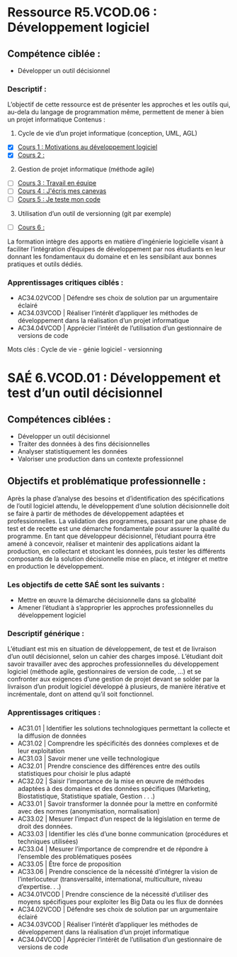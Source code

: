 # Ressource R5.VCOD.06 : Développement logiciel

## Compétence ciblée :
- Développer un outil décisionnel

### Descriptif :
L’objectif de cette ressource est de présenter les approches et les outils qui, au-dela du langage de programmation même,
permettent de mener à bien un projet informatique
Contenus :
1. Cycle de vie d’un projet informatique (conception, UML, AGL)
- [x] [Cours 1 : Motivations au développement logiciel](https://denis-migdal.github.io/Cours/dist/dev/pages/R5-06-VCOD/CM/CM1/)
- [x] [Cours 2 : ]()

2. Gestion de projet informatique (méthode agile)
- [ ] [Cours 3 : Travail en équipe](/R5-VCOD-06/Cours_3/cm.html?titre=Cours%203%20%3A%20Travail%20en%20%C3%A9quipe)
- [ ] [Cours 4 : J'écris mes canevas](/R5-VCOD-06/Cours_4/cm.html?titre=Cours%204%20%3A%20J%27%C3%A9cris%20mes%20canevas)
- [ ] [Cours 5 : Je teste mon code](/R5-VCOD-06/Cours_5/cm.html?titre=Cours%205%20%3A%20Je%20teste%20mon%20code)

3. Utilisation d’un outil de versionning (git par exemple)
- [ ] [Cours 6 : ]()

La formation intègre des apports en matière d’ingénierie logicielle visant à faciliter l’intégration d’équipes de développement par
nos étudiants en leur donnant les fondamentaux du domaine et en les sensibilant aux bonnes pratiques et outils dédiés.

### Apprentissages critiques ciblés :
- AC34.02VCOD | Défendre ses choix de solution par un argumentaire éclairé
- AC34.03VCOD | Réaliser l’intérêt d’appliquer les méthodes de développement dans la réalisation d’un projet informatique
- AC34.04VCOD | Apprécier l’intérêt de l’utilisation d’un gestionnaire de versions de code

Mots clés :
Cycle de vie - génie logiciel - versionning

# SAÉ 6.VCOD.01 : Développement et test d’un outil décisionnel

## Compétences ciblées :
- Développer un outil décisionnel
- Traiter des données à des fins décisionnelles
- Analyser statistiquement les données
- Valoriser une production dans un contexte professionnel

## Objectifs et problématique professionnelle :

Après la phase d’analyse des besoins et d’identification des spécifications de l’outil logiciel attendu, le développement d’une
solution décisionnelle doit se faire à partir de méthodes de développement adaptées et professionnelles. La validation des programmes, passant par une phase de test et de recette est une démarche fondamentale pour assurer la qualité du programme.
En tant que développeur décisionnel, l’étudiant pourra être amené à concevoir, réaliser et maintenir des applications aidant la
production, en collectant et stockant les données, puis tester les différents composants de la solution décisionnelle mise en
place, et intégrer et mettre en production le développement.

### Les objectifs de cette SAÉ sont les suivants :
- Mettre en œuvre la démarche décisionnelle dans sa globalité
- Amener l’étudiant à s’approprier les approches professionnelles du développement logiciel

### Descriptif générique :
L’étudiant est mis en situation de développement, de test et de livraison d’un outil décisionnel, selon un cahier des charges
imposé. L’étudiant doit savoir travailler avec des approches professionnelles du développement logiciel (méthode agile, gestionnaires de version de code, ...) et se confronter aux exigences d’une gestion de projet devant se solder par la livraison d’un
produit logiciel développé à plusieurs, de manière itérative et incrémentale, dont on attend qu’il soit fonctionnel.

### Apprentissages critiques :
- AC31.01 | Identifier les solutions technologiques permettant la collecte et la diffusion de données
- AC31.02 | Comprendre les spécificités des données complexes et de leur exploitation
- AC31.03 | Savoir mener une veille technologique
- AC32.01 | Prendre conscience des différences entre des outils statistiques pour choisir le plus adapté
- AC32.02 | Saisir l’importance de la mise en œuvre de méthodes adaptées à des domaines et des données spécifiques (Marketing, Biostatistique, Statistique spatiale, Gestion . . .)
- AC33.01 | Savoir transformer la donnée pour la mettre en conformité avec des normes (anonymisation, normalisation)
- AC33.02 | Mesurer l’impact d’un respect de la législation en terme de droit des données.
- AC33.03 | Identifier les clés d’une bonne communication (procédures et techniques utilisées)
- AC33.04 | Mesurer l’importance de comprendre et de répondre à l’ensemble des problématiques posées
- AC33.05 | Être force de proposition
- AC33.06 | Prendre conscience de la nécessité d’intégrer la vision de l’interlocuteur (transversalité, international, multiculture, niveau d’expertise. . .)
- AC34.01VCOD | Prendre conscience de la nécessité d’utiliser des moyens spécifiques pour exploiter les Big Data ou les flux de données
- AC34.02VCOD | Défendre ses choix de solution par un argumentaire éclairé
- AC34.03VCOD | Réaliser l’intérêt d’appliquer les méthodes de développement dans la réalisation d’un projet informatique
- AC34.04VCOD | Apprécier l’intérêt de l’utilisation d’un gestionnaire de versions de code
